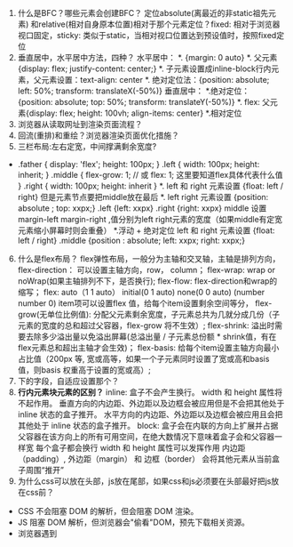 1. 什么是BFC？哪些元素会创建BFC？ 定位absolute(离最近的非static祖先元素) 和relative(相对自身原本位置)相对于那个元素定位？fixed: 相对于浏览器视口固定，sticky: 类似于static，当相对视口位置达到预设值时，按照fixed定位
2. 垂直居中，水平居中方法，四种？
  水平居中： *. {margin: 0 auto} *. 父元素 {display: flex; justify-content: center;}
  *. 子元素设置成inline-block行内元素，父元素设置：text-align: center
  *. 绝对定位法：{position: absolute; left: 50%; transform: translateX(-50%)}
  垂直居中： *.绝对定位： {position: absolute; top: 50%; transform: translateY(-50%)}
  *. flex: 父元素{display: flex; height: 100vh; align-items: center}
  *.相对定位
3. 浏览器从读取网址到渲染页面流程？
4. 回流(重排)和重绘？浏览器渲染页面优化措施？
5. 三栏布局:左右定宽，中间撑满剩余宽度?
 * .father {
    display: 'flex';
    height: 100px;
  }
  .left {
    width: 100px;
    height: inherit;
  }
  .middle {
    flex-grow: 1; // 或 flex: 1; 这里要知道flex具体代表什么值
  }
  .right {
    width: 100px;
    height: inherit
  }
*. left 和 right 元素设置 {float: left / right} 但是元素节点要把middle放在最后
*. left right 元素设置 {position: absolute ; top: xxpx;} .left {left: xxpx} .right {right: xxpx}
   middle 设置 margin-left margin-right ,值分别为left right元素的宽度（如果middle有定宽元素缩小屏幕时则会重叠）
*.浮动 + 绝对定位 left 和 right 元素设置 {float: left / right} .middle {position : absolute; left: xxpx; right: xxpx;}

6. 什么是flex布局？
  flex弹性布局，一般分为主轴和交叉轴，主轴是排列方向，
  flex-direction： 可以设置主轴方向，row， column；
  flex-wrap: wrap or noWrap(如果主轴排列不下，是否换行);
  flex-flow: flex-direction和wrap的缩写；
  flex: auto（1 1 auto） initial(0 1 auto) none(0 0 auto) <positive-numner>(number number 0)
      item项可以设置flex 值，给每个item设置剩余空间等分，
      flex-grow(无单位比例值): 分配父元素剩余宽度，子元素总共为几就分成几份（子元素的宽度的总和超过父容器，flex-grow 将不生效）;
      flex-shrink: 溢出时需要去除多少溢出量以免溢出屏幕(总溢出量 / 子元素总份额 * shrink值，有在flex元素总和超出主轴才会生效)；
      flex-basis: 给每个item设置主轴方向最小占比值（200px 等, 宽或高等，如果一个子元素同时设置了宽或高和basis值，则basis 权重高于设置的宽或高）;
7. <head> 下的字段，自适应设置那个？<meta name="viewpoint" content="">
8. **行内元素块元素的区别？**
   inline:
    盒子不会产生换行。
    width 和 height 属性将不起作用。
    垂直方向的内边距、外边距以及边框会被应用但是不会把其他处于 inline 状态的盒子推开。
    水平方向的内边距、外边距以及边框会被应用且会把其他处于 inline 状态的盒子推开。
  block:
    盒子会在内联的方向上扩展并占据父容器在该方向上的所有可用空间，在绝大数情况下意味着盒子会和父容器一样宽
    每个盒子都会换行
    width 和 height 属性可以发挥作用
    内边距（padding）, 外边距（margin） 和 边框（border） 会将其他元素从当前盒子周围“推开”
9. 为什么css可以放在头部，js放在尾部，如果css和js必须要在头部最好把js放在css前？
  * CSS 不会阻塞 DOM 的解析，但会阻塞 DOM 渲染。
  * JS 阻塞 DOM 解析，但浏览器会"偷看"DOM，预先下载相关资源。
  * 浏览器遇到 <script>且没有defer或async属性的 标签时，会触发页面渲染，因而如果前面CSS资源尚未加载完毕时，浏览器会等待它加载完毕在执行脚本。(https://juejin.cn/post/6844903497599549453)
10. html 元素 (https://developer.mozilla.org/zh-CN/docs/Web/HTML/Element)
11. 跨域和同源的理解？xss攻击原理例子？
